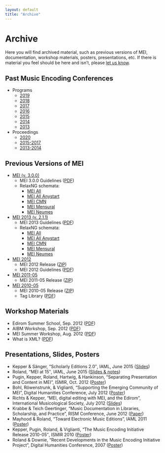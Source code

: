 ```yaml
---
layout: default
title: "Archive"
---
```

# Archive

Here you will find archived material, such as previous versions of MEI, documentation, workshop materials, posters, presentations, etc.  If there is material you feel should be here and isn’t, please [let us know](mailto:info@music-encoding.org).

## Past Music Encoding Conferences

* Programs
    * [2019](../conference/programs/2019ConferenceProgram.pdf)
    * [2018](../conference/programs/2018ConferenceProgram.pdf)
    * [2017](../conference/programs/2017ConferenceProgram.pdf)
    * [2016](../conference/programs/2016ConferenceProgram.pdf)
    * [2015](../conference/programs/2015ConferenceProgram.pdf)
    * [2014](../conference/programs/2014ConferenceProgram.pdf)
    * [2013](../conference/programs/2013ConferenceProgram.pdf)
* Proceedings
    * [2020](http://dx.doi.org/10.17613/mvxw-x477)
    * [2015-2017](https://doi.org/10.15463/music-1)
    * [2013-2014](http://langzeitarchivierung.bib-bvb.de/delivery/DeliveryManagerServlet?dps_custom_att_1=xepicur&dps_pid=IE2860815)

## Previous Versions of MEI

* [MEI (v. 3.0.0)](https://github.com/music-encoding/music-encoding/releases/tag/v3.0.0)
    * MEI 3.0.0 Guidelines ([PDF](https://github.com/music-encoding/music-encoding/releases/download/v3.0.0/MEI_Guidelines_v3.0.0.pdf))
    * RelaxNG schemata:
         * [MEI All](../schema/3.0.0/mei-all.rng)
         * [MEI All Anystart](../schema/3.0.0/mei-all_anyStart.rng)
         * [MEI CMN](../schema/3.0.0/mei-CMN.rng)
         * [MEI Mensural](../schema/3.0.0/mei-Mensural.rng)
         * [MEI Neumes](../schema/3.0.0/mei-Neumes.rng)
* [MEI 2013 (v. 2.1.1)](https://github.com/music-encoding/music-encoding/releases/tag/MEI2013_v2.1.1)
    * MEI 2013 Guidelines ([PDF](https://github.com/music-encoding/music-encoding/releases/download/MEI2013_v2.1.1/MEI_Guidelines_2013_v2.1.1.pdf))
    * RelaxNG schemata:
         * [MEI All](../schema/2.1.1/mei-all.rng)
         * [MEI All Anystart](../schema/2.1.1/mei-all_anyStart.rng)
         * [MEI CMN](../schema/2.1.1/mei-CMN.rng)
         * [MEI Mensural](../schema/2.1.1/mei-Mensural.rng)
         * [MEI Neumes](../schema/2.1.1/mei-Neumes.rng)
* [MEI 2012](https://github.com/music-encoding/music-encoding/releases/tag/MEI2012_v2.0.0)
    * MEI 2012 Release ([ZIP](https://github.com/music-encoding/music-encoding/archive/MEI2012_v2.0.0.zip))
    * MEI 2012 Guidelines ([PDF](../downloads/MEI_Guidelines_2012_v2.0.0.pdf))
* [MEI 2011-05](https://github.com/music-encoding/music-encoding/releases/tag/MEI_release_2011-05)
    * MEI 2011-05 Release ([ZIP](https://github.com/music-encoding/music-encoding/archive/MEI_release_2011-05.zip))
* [MEI 2010-05](https://github.com/music-encoding/music-encoding/releases/tag/MEI_release_2010-05)
    * MEI 2010-05 Release ([ZIP](https://github.com/music-encoding/music-encoding/archive/MEI_release_2010-05.zip))
    * Tag Library ([PDF](../downloads/MEI_TagLibrary_2010-05.pdf))

## Workshop Materials

* Edirom Summer School, Sep. 2012 ([PDF](../downloads/ESS2012_Einfuehrung_MEI.pdf))
* AIBM Workshop, Sep. 2012 ([PDF](../downloads/AIBM_workshop.pdf))
* MEI Summer Workshop, Aug. 2012 ([PDF](../downloads/Charlottesville_MEI_Encoding_Sessions.pdf))
* What is XML? ([PDF](../downloads/WhatIsXMLhandout.pdf))

## Presentations, Slides, Posters

* Kepper & Sänger, “Scholarly Editions 2.0″, IAML, June 2015 ([Slides](../downloads/KepperSanger_2015-06_IAML.pdf))
* Roland, “MEI at 15″, IAML, June 2015 ([Slides & notes](../downloads/MEIat15_handout.pdf))
* Pugin, Kepper, Roland, Hartwig, & Hankinson, “Separating Presentation and Content in MEI”, ISMIR, Oct. 2012 ([Poster](../downloads/ISMIR2012.pdf))
* Bohl, Röwenstrunk, & Viglianti, “Supporting the Emerging Community of MEI”, Digital Humanities Conference, July 2012 ([Poster](../downloads/DH2012_Poster.pdf))
* Richts & Kepper, “MEI, digital editing with MEI, and the Edirom”, International Musicological Society, July 2012 ([Slides](../downloads/IMS2012.pdf))
* Krabbe & Teich Geertinger, “Music Documentation in Libraries, Scholarship, and Practice”, RISM Conference, June 2012 ([Paper](../downloads/TeichGeertinger_Final.pdf))
* Mayhood & Roland, “Toward Electronic Music Editions”, IAML 2011 ([Poster](../downloads/IAML2011-Poster.pdf))
* Kepper, Pugin, Roland, & Viglianti, “The Music Encoding Initiative Release 2010-05″, ISMIR 2010 ([Poster](../downloads/ismir2010mei.pdf))
* Roland & Downie, “Recent Developments in the Music Encoding Initiative Project”, Digital Humanities Conference, 2007 ([Poster](../downloads/RolandDownie2007poster.pdf))

